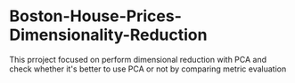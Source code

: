 # Boston-House-Prices-Dimensionality-Reduction
This prroject focused on perform dimensional reduction with PCA and check whether it's better to use PCA or not by comparing metric evaluation
